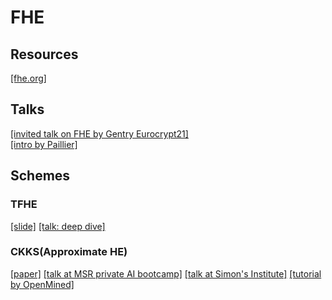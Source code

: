 # FHE

## Resources
[[fhe.org]](fhe.org)

## Talks
[[invited talk on FHE by Gentry Eurocrypt21]](https://www.youtube.com/watch?v=487AjvFW1lk&t=4087s)  
[[intro by Paillier]](https://fhe.org/talks/introduction-to-fhe-by-pascal-paillier)  
## Schemes
### TFHE 
[[slide]](https://cdn.fhe.org/slides/tfhe_deep_dive_ilaria_chillotti.pdf) 
[[talk: deep dive]](https://fhe.org/talks/tfhe-deep-dive-by-ilaria-chillotti)

### CKKS(Approximate HE)
[[paper]](https://eprint.iacr.org/2016/421.pdf)
[[talk at MSR private AI bootcamp]](https://www.youtube.com/watch?v=iQlgeL64vfo)
[[talk at Simon's Institute]](https://www.youtube.com/watch?v=LNbGeaWKzpI&list=PLgKuh-lKre129QSLTfRiA3CnePdIooH21&index=11)
[[tutorial by OpenMined]](https://blog.openmined.org/ckks-explained-part-1-simple-encoding-and-decoding/)